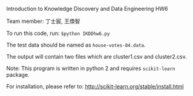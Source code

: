 Introduction to Knowledge Discovery and Data Engineering HW6

Team member: 丁士宸, 王煥智

To run this code, run:
`$python IKDDhw6.py`

The test data should be named as `house-votes-84.data`.

The output will contain two files which are cluster1.csv and cluster2.csv.

Note: This program is written in python 2 and requires `scikit-learn` package.

For installation, please refer to:
http://scikit-learn.org/stable/install.html
